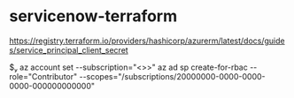 # servicenow-terraform

https://registry.terraform.io/providers/hashicorp/azurerm/latest/docs/guides/service_principal_client_secret

 $ az account set --subscription="<>>"
az ad sp create-for-rbac --role="Contributor" --scopes="/subscriptions/20000000-0000-0000-0000-000000000000"


